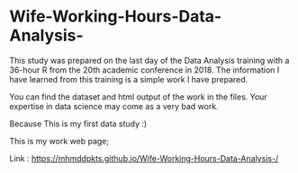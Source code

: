 # Wife-Working-Hours-Data-Analysis-

 This study was prepared on the last day of the Data Analysis training with a 36-hour R from the 20th academic conference in 2018.
 The information I have learned from this training is a simple work I have prepared.
 
 You can find the dataset and html output of the work in the files. Your expertise in data science may come as a very bad work. 
 
 Because This is my first data study :)
 
 
 This is my work web page;
 

 Link : https://mhmddpkts.github.io/Wife-Working-Hours-Data-Analysis-/
